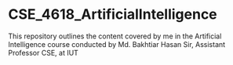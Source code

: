 # CSE_4618_ArtificialIntelligence
This repository outlines the content covered by me in the Artificial Intelligence course conducted by Md. Bakhtiar Hasan Sir, Assistant Professor CSE, at IUT

